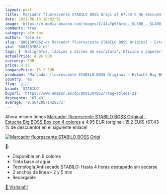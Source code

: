 ```yaml
---
layout: post
title: 'Marcador fluorescente STABILO BOSS Origi al 67.43 % de descuento'
date: 2021-06-13 18:02:01
image: 'https://m.media-amazon.com/images/I/41uYp95ArxL._SL500_._SL400_.jpg'
comments: true
category: ofertas
author: 'tole.es'
slug: 'B00138YB62-es Marcador fluorescente STABILO BOSS Original - Estuche Big...'
sku: 'B00138YB62-es'
tags: [ 'Bolígrafos, lápices y útiles de escritura','Oficina y papelería','Rotuladores y subrayadores','Subrayadores','stabilo', ]
actualPrice: 4.95 EUR
currency: EUR
price: 4.95
comparePrice: 15.2 EUR
prodname: 'Marcador fluorescente STABILO BOSS Original - Estuche Big BOSS Box con 4 colores'
country: 'es'
flag: '🇪🇸'
brand: 'STABILO'
buyurl: 'https://www.amazon.es/dp/B00138YB62/?tag=tolees-21'
descuento: '67.43'
average: '8.56428571428571'
---
```


Ahora mismo tienes [Marcador fluorescente STABILO BOSS Original - Estuche Big BOSS Box con 4 colores](https://www.amazon.es/dp/B00138YB62/?tag=tolees-21) a 4.95 EUR (original: 15.2 EUR) (67.43 %  de descuento) en el siguiente enlace!

[![Marcador fluorescente STABILO BOSS Origi](https://m.media-amazon.com/images/I/41uYp95ArxL._SL500_._SL400_.jpg)](https://www.amazon.es/dp/B00138YB62/?tag=tolees-21)

🔎:

- Disponible en 9 colores
- Tinta base al agua
- Tecnología Antisecado STABILO: Hasta 4 horas destapado sin secarse
- 2 anchos de linea - 2 y 5 mm
- Recargable

[🛒 Visítala!!!](https://www.amazon.es/dp/B00138YB62/?tag=tolees-21)
